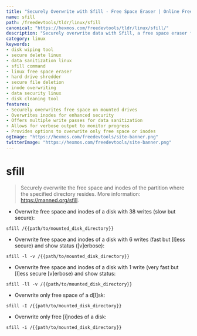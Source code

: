 ```yaml
---
title: "Securely Overwrite with Sfill - Free Space Eraser | Online Free DevTools by Hexmos"
name: sfill
path: /freedevtools/tldr/linux/sfill
canonical: "https://hexmos.com/freedevtools/tldr/linux/sfill/"
description: "Securely overwrite data with Sfill, a free space eraser for Linux. Permanently delete files and protect sensitive information from recovery. Free online tool, no registration required."
category: linux
keywords:
- disk wiping tool
- secure delete linux
- data sanitization linux
- sfill command
- linux free space eraser
- hard drive shredder
- secure file deletion
- inode overwriting
- data security linux
- disk cleaning tool
features:
- Securely overwrites free space on mounted drives
- Overwrites inodes for enhanced security
- Offers multiple write passes for data sanitization
- Allows for verbose output to monitor progress
- Provides options to overwrite only free space or inodes
ogImage: "https://hexmos.com/freedevtools/site-banner.png"
twitterImage: "https://hexmos.com/freedevtools/site-banner.png"
---
```


# sfill

> Securely overwrite the free space and inodes of the partition where the specified directory resides.
> More information: <https://manned.org/sfill>.

- Overwrite free space and inodes of a disk with 38 writes (slow but secure):

`sfill /{{path/to/mounted_disk_directory}}`

- Overwrite free space and inodes of a disk with 6 writes (fast but [l]ess secure) and show status ([v]erbose):

`sfill -l -v /{{path/to/mounted_disk_directory}}`

- Overwrite free space and inodes of a disk with 1 write (very fast but [l]ess secure [v]erbose) and show status:

`sfill -ll -v /{{path/to/mounted_disk_directory}}`

- Overwrite only free space of a d[I]sk:

`sfill -I /{{path/to/mounted_disk_directory}}`

- Overwrite only free [i]nodes of a disk:

`sfill -i /{{path/to/mounted_disk_directory}}`
